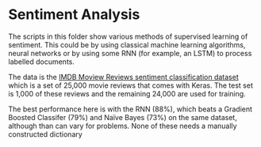 # Sentiment Analysis

The scripts in this folder show various methods of supervised learning
of sentiment.  This could be by using classical machine learning
algorithms, neural networks or by using some RNN (for example, an
LSTM) to process labelled documents.

The data is the [IMDB Moview Reviews sentiment classification
dataset](https://keras.io/datasets/#imdb-movie-reviews-sentiment-classification)
which is a set of 25,000 movie reviews that comes with Keras.  The
test set is 1,000 of these reviews and the remaining 24,000 are used
for training.

The best performance here is with the RNN (88%), which beats a
Gradient Boosted Classifer (79%) and Naïve Bayes (73%) on the same
dataset, although than can vary for problems.  None of these needs a
manually constructed dictionary